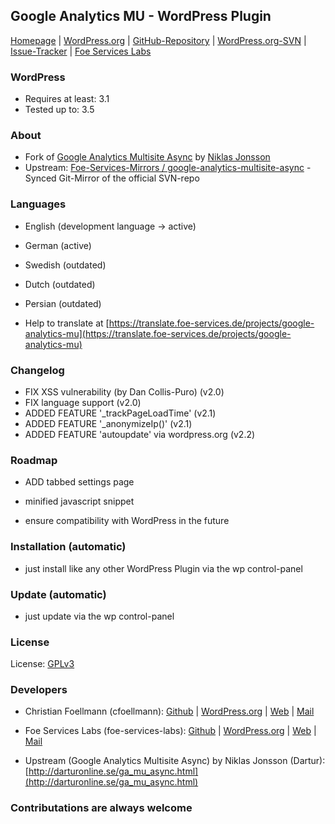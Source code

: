 ## Google Analytics MU - WordPress Plugin

[Homepage](https://labs.foe-services.de/projects/google-analytics-mu/) | 
[WordPress.org](https://wordpress.org/extend/plugins/google-analytics-mu/) | 
[GitHub-Repository](https://github.com/Foe-Services-Labs/Google-Analytics-MU/) | 
[WordPress.org-SVN](http://plugins.trac.wordpress.org/browser/google-analytics-mu/) | 
[Issue-Tracker](https://github.com/Foe-Services-Labs/Google-Analytics-MU/issues) | 
[Foe Services Labs](http://labs.foe-services.de/)

### WordPress
* Requires at least: 3.1
* Tested up to: 3.5

### About
* Fork of [Google Analytics Multisite Async](https://wordpress.org/extend/plugins/google-analytics-multisite-async/) by [Niklas Jonsson](http://www.darturonline.se/ga-mu-async.html)
* Upstream: [Foe-Services-Mirrors / google-analytics-multisite-async](https://github.com/Foe-Services-Mirrors/google-analytics-multisite-async) - Synced Git-Mirror of the official SVN-repo

### Languages
* English (development language -> active)
* German (active)
* Swedish (outdated)
* Dutch (outdated)
* Persian (outdated)

* Help to translate at [https://translate.foe-services.de/projects/google-analytics-mu](https://translate.foe-services.de/projects/google-analytics-mu)

### Changelog
* FIX XSS vulnerability (by Dan Collis-Puro) (v2.0)
* FIX language support (v2.0)
* ADDED FEATURE '_trackPageLoadTime' (v2.1)
* ADDED FEATURE '_anonymizeIp()' (v2.1)
* ADDED FEATURE 'autoupdate' via wordpress.org (v2.2)

### Roadmap
* ADD tabbed settings page
* minified javascript snippet

* ensure compatibility with WordPress in the future

### Installation (automatic)
* just install like any other WordPress Plugin via the wp control-panel

### Update (automatic)
* just update via the wp control-panel

### License
License: [GPLv3](https://github.com/Foe-Services-Labs/Google-Analytics-MU/blob/master/LICENSE)
  
### Developers
* Christian Foellmann (cfoellmann): [Github](https://github.com/cfoellmann) | [WordPress.org](https://profiles.wordpress.org/cfoellmann) | [Web](http://www.foe-services.de) | [Mail](mailto:foellmann@foe-services.de)
* Foe Services Labs (foe-services-labs): [Github](https://github.com/Foe-Services-Labs) | [WordPress.org](https://profiles.wordpress.org/foe-services-labs) | [Web](http://labs.foe-services.de) | [Mail](mailto:labs@foe-services.de)

* Upstream (Google Analytics Multisite Async) by Niklas Jonsson (Dartur): [http://darturonline.se/ga_mu_async.html](http://darturonline.se/ga_mu_async.html)

### Contributations are always welcome